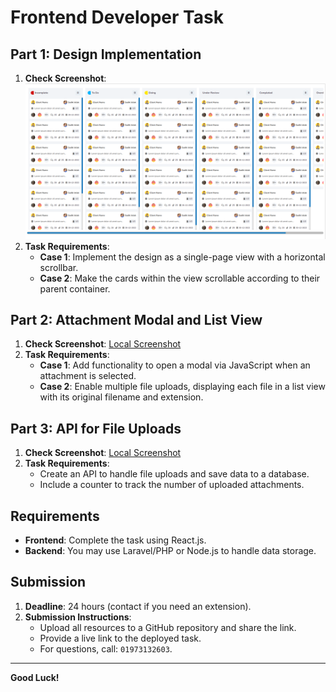 # Frontend Developer Task

## Part 1: Design Implementation
1. **Check Screenshot**: ![Local Screenshot](./Task%20Notes/Taks%201.webp)
2. **Task Requirements**:
   - **Case 1**: Implement the design as a single-page view with a horizontal scrollbar.
   - **Case 2**: Make the cards within the view scrollable according to their parent container.

## Part 2: Attachment Modal and List View
1. **Check Screenshot**: [Local Screenshot](./Task%20Notes/Taks%202.webp)
2. **Task Requirements**:
   - **Case 1**: Add functionality to open a modal via JavaScript when an attachment is selected.
   - **Case 2**: Enable multiple file uploads, displaying each file in a list view with its original filename and extension.

## Part 3: API for File Uploads
1. **Check Screenshot**: [Local Screenshot](./Task%20Notes/Taks%203.webp)
2. **Task Requirements**:
   - Create an API to handle file uploads and save data to a database.
   - Include a counter to track the number of uploaded attachments.

## Requirements
- **Frontend**: Complete the task using React.js.
- **Backend**: You may use Laravel/PHP or Node.js to handle data storage.

## Submission
1. **Deadline**: 24 hours (contact if you need an extension).
2. **Submission Instructions**:
   - Upload all resources to a GitHub repository and share the link.
   - Provide a live link to the deployed task.
   - For questions, call: `01973132603`.

---

**Good Luck!**
